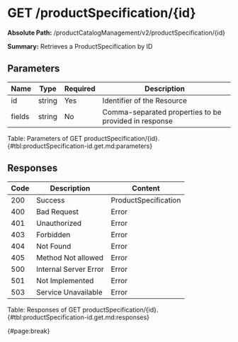 <!--
    ATTENTION: This file was generated via gradle!
               Do NOT manually edit this file! Any such changes will be overwritten!
-->

# GET /productSpecification/{id}

**Absolute Path:** /productCatalogManagement/v2/productSpecification/{id}

**Summary:** Retrieves a ProductSpecification by ID

## Parameters

| Name | Type | Required | Description |
| ------ | ------ | --- | ------------ |
| id | string | Yes | Identifier of the Resource |
| fields | string | No | Comma-separated properties to be provided in response |

Table: Parameters of GET productSpecification/{id}. {#tbl:productSpecification-id.get.md:parameters}

## Responses

| Code | Description | Content |
|------|-------------|---------|
| 200 | Success | ProductSpecification |
| 400 | Bad Request | Error |
| 401 | Unauthorized | Error |
| 403 | Forbidden | Error |
| 404 | Not Found | Error |
| 405 | Method Not allowed | Error |
| 500 | Internal Server Error | Error |
| 501 | Not Implemented | Error |
| 503 | Service Unavailable | Error |

Table: Responses of GET productSpecification/{id}. {#tbl:productSpecification-id.get.md:responses}

{#page:break}

